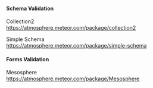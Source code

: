  

#### Schema Validation  

Collection2  
https://atmosphere.meteor.com/package/collection2

Simple Schema  
https://atmosphere.meteor.com/package/simple-schema  

#### Forms Validation  

Mesosphere  
https://atmosphere.meteor.com/package/Mesosphere
